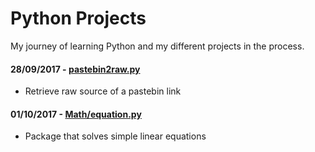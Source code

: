 # Python Projects

My journey of learning Python and my different projects in the process.

#### 28/09/2017 - [pastebin2raw.py](pastebin2raw.py)
  + Retrieve raw source of a pastebin link
#### 01/10/2017 - [Math/equation.py](Math)
  + Package that solves simple linear equations